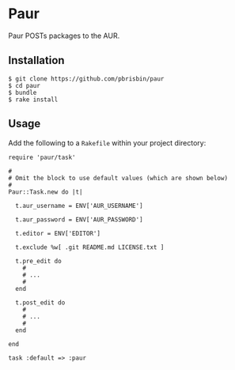 # Paur

Paur POSTs packages to the AUR.

## Installation

~~~
$ git clone https://github.com/pbrisbin/paur
$ cd paur
$ bundle
$ rake install
~~~

## Usage

Add the following to a `Rakefile` within your project directory:

~~~ { .ruby }
require 'paur/task'

#
# Omit the block to use default values (which are shown below)
#
Paur::Task.new do |t|

  t.aur_username = ENV['AUR_USERNAME']

  t.aur_password = ENV['AUR_PASSWORD']

  t.editor = ENV['EDITOR']

  t.exclude %w[ .git README.md LICENSE.txt ]

  t.pre_edit do
    #
    # ...
    #
  end

  t.post_edit do
    #
    # ...
    #
  end

end

task :default => :paur
~~~
